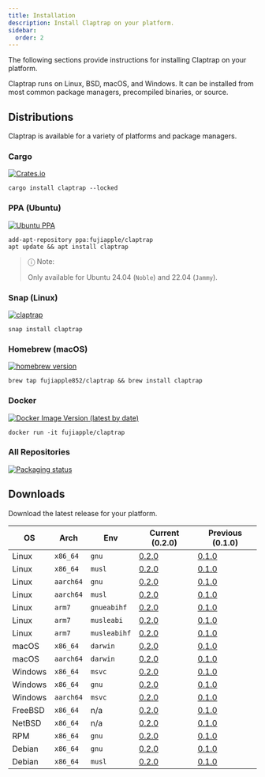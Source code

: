 ```yaml
---
title: Installation
description: Install Claptrap on your platform.
sidebar:
  order: 2
---
```


The following sections provide instructions for installing Claptrap on your platform.

Claptrap runs on Linux, BSD, macOS, and Windows. It can be installed from most common package managers, precompiled
binaries, or source.

## Distributions

Claptrap is available for a variety of platforms and package managers.

### Cargo

[![Crates.io](https://img.shields.io/crates/v/claptrap)](https://crates.io/crates/claptrap/0.2.0)

```shell
cargo install claptrap --locked
```

### PPA (Ubuntu)

[![Ubuntu PPA](https://img.shields.io/badge/Ubuntu%20PPA-0.2.0-brightgreen)](https://launchpad.net/~fujiapple/+archive/ubuntu/claptrap/+packages)

```shell
add-apt-repository ppa:fujiapple/claptrap
apt update && apt install claptrap
```

> ⓘ Note:
>
> Only available for Ubuntu 24.04 (`Noble`) and 22.04 (`Jammy`).

### Snap (Linux)

[![claptrap](https://snapcraft.io/claptrap/badge.svg)](https://snapcraft.io/claptrap)

```shell
snap install claptrap
```

### Homebrew (macOS)

[![homebrew version](https://img.shields.io/badge/homebrew-0.2.0-orange)](https://github.com/fujiapple852/homebrew-claptrap)

```shell
brew tap fujiapple852/claptrap && brew install claptrap
```

### Docker

[![Docker Image Version (latest by date)](https://img.shields.io/docker/v/fujiapple/claptrap)](https://hub.docker.com/r/fujiapple/claptrap/)

```shell
docker run -it fujiapple/claptrap
```

### All Repositories

[![Packaging status](https://repology.org/badge/vertical-allrepos/claptrap.svg)](https://repology.org/project/claptrap/versions)

## Downloads

Download the latest release for your platform.

| OS      | Arch      | Env          | Current (0.2.0)                                                                                                                | Previous (0.1.0)                                                                                                               |
| ------- | --------- | ------------ | ------------------------------------------------------------------------------------------------------------------------------ | ------------------------------------------------------------------------------------------------------------------------------ |
| Linux   | `x86_64`  | `gnu`        | [0.2.0](https://github.com/fujiapple852/claptrap/releases/download/0.2.0/claptrap-0.2.0-x86_64-unknown-linux-gnu.tar.gz)       | [0.1.0](https://github.com/fujiapple852/claptrap/releases/download/0.1.0/claptrap-0.1.0-x86_64-unknown-linux-gnu.tar.gz)       |
| Linux   | `x86_64`  | `musl`       | [0.2.0](https://github.com/fujiapple852/claptrap/releases/download/0.2.0/claptrap-0.2.0-x86_64-unknown-linux-musl.tar.gz)      | [0.1.0](https://github.com/fujiapple852/claptrap/releases/download/0.1.0/claptrap-0.1.0-x86_64-unknown-linux-musl.tar.gz)      |
| Linux   | `aarch64` | `gnu`        | [0.2.0](https://github.com/fujiapple852/claptrap/releases/download/0.2.0/claptrap-0.2.0-aarch64-unknown-linux-gnu.tar.gz)      | [0.1.0](https://github.com/fujiapple852/claptrap/releases/download/0.1.0/claptrap-0.1.0-aarch64-unknown-linux-gnu.tar.gz)      |
| Linux   | `aarch64` | `musl`       | [0.2.0](https://github.com/fujiapple852/claptrap/releases/download/0.2.0/claptrap-0.2.0-aarch64-unknown-linux-musl.tar.gz)     | [0.1.0](https://github.com/fujiapple852/claptrap/releases/download/0.1.0/claptrap-0.1.0-aarch64-unknown-linux-musl.tar.gz)     |
| Linux   | `arm7`    | `gnueabihf`  | [0.2.0](https://github.com/fujiapple852/claptrap/releases/download/0.2.0/claptrap-0.2.0-armv7-unknown-linux-gnueabihf.tar.gz)  | [0.1.0](https://github.com/fujiapple852/claptrap/releases/download/0.1.0/claptrap-0.1.0-armv7-unknown-linux-gnueabihf.tar.gz)  |
| Linux   | `arm7`    | `musleabi`   | [0.2.0](https://github.com/fujiapple852/claptrap/releases/download/0.2.0/claptrap-0.2.0-armv7-unknown-linux-musleabi.tar.gz)   | [0.1.0](https://github.com/fujiapple852/claptrap/releases/download/0.1.0/claptrap-0.1.0-armv7-unknown-linux-musleabi.tar.gz)   |
| Linux   | `arm7`    | `musleabihf` | [0.2.0](https://github.com/fujiapple852/claptrap/releases/download/0.2.0/claptrap-0.2.0-armv7-unknown-linux-musleabihf.tar.gz) | [0.1.0](https://github.com/fujiapple852/claptrap/releases/download/0.1.0/claptrap-0.1.0-armv7-unknown-linux-musleabihf.tar.gz) |
| macOS   | `x86_64`  | `darwin`     | [0.2.0](https://github.com/fujiapple852/claptrap/releases/download/0.2.0/claptrap-0.2.0-x86_64-apple-darwin.tar.gz)            | [0.1.0](https://github.com/fujiapple852/claptrap/releases/download/0.1.0/claptrap-0.1.0-x86_64-apple-darwin.tar.gz)            |
| macOS   | `aarch64` | `darwin`     | [0.2.0](https://github.com/fujiapple852/claptrap/releases/download/0.2.0/claptrap-0.2.0-aarch64-apple-darwin.tar.gz)           | [0.1.0](https://github.com/fujiapple852/claptrap/releases/download/0.1.0/claptrap-0.1.0-aarch64-apple-darwin.tar.gz)           |
| Windows | `x86_64`  | `msvc`       | [0.2.0](https://github.com/fujiapple852/claptrap/releases/download/0.2.0/claptrap-0.2.0-x86_64-pc-windows-msvc.zip)            | [0.1.0](https://github.com/fujiapple852/claptrap/releases/download/0.1.0/claptrap-0.1.0-x86_64-pc-windows-msvc.zip)            |
| Windows | `x86_64`  | `gnu`        | [0.2.0](https://github.com/fujiapple852/claptrap/releases/download/0.2.0/claptrap-0.2.0-x86_64-pc-windows-gnu.zip)             | [0.1.0](https://github.com/fujiapple852/claptrap/releases/download/0.1.0/claptrap-0.1.0-x86_64-pc-windows-gnu.zip)             |
| Windows | `aarch64` | `msvc`       | [0.2.0](https://github.com/fujiapple852/claptrap/releases/download/0.2.0/claptrap-0.2.0-aarch64-pc-windows-msvc.zip)           | [0.1.0](https://github.com/fujiapple852/claptrap/releases/download/0.1.0/claptrap-0.1.0-aarch64-pc-windows-msvc.zip)           |
| FreeBSD | `x86_64`  | n/a          | [0.2.0](https://github.com/fujiapple852/claptrap/releases/download/0.2.0/claptrap-0.2.0-x86_64-unknown-freebsd.tar.gz)         | [0.1.0](https://github.com/fujiapple852/claptrap/releases/download/0.1.0/claptrap-0.1.0-x86_64-unknown-freebsd.tar.gz)         |
| NetBSD  | `x86_64`  | n/a          | [0.2.0](https://github.com/fujiapple852/claptrap/releases/download/0.2.0/claptrap-0.2.0-x86_64-unknown-netbsd.tar.gz)          | [0.1.0](https://github.com/fujiapple852/claptrap/releases/download/0.1.0/claptrap-0.1.0-x86_64-unknown-netbsd.tar.gz)          |
| RPM     | `x86_64`  | `gnu`        | [0.2.0](https://github.com/fujiapple852/claptrap/releases/download/0.2.0/claptrap-0..0-x86_64.rpm)                             | [0.1.0](https://github.com/fujiapple852/claptrap/releases/download/0.1.0/claptrap-0.1.0-x86_64.rpm)                            |
| Debian  | `x86_64`  | `gnu`        | [0.2.0](https://github.com/fujiapple852/claptrap/releases/download/0.2.0/claptrap_x86_64-unknown-linux-gnu_0.2.0_amd64.deb)    | [0.1.0](https://github.com/fujiapple852/claptrap/releases/download/0.1.0/claptrap_x86_64-unknown-linux-gnu_0.1.0_amd64.deb)    |
| Debian  | `x86_64`  | `musl`       | [0.2.0](https://github.com/fujiapple852/claptrap/releases/download/0.2.0/claptrap_x86_64-unknown-linux-musl_0.2.0_amd64.deb)   | [0.1.0](https://github.com/fujiapple852/claptrap/releases/download/0.1.0/claptrap_x86_64-unknown-linux-musl_0.1.0_amd64.deb)   |
